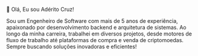 👋 Olá, Eu sou Adérito Cruz!

Sou um Engenheiro de Software com mais de 5 anos de experiência, apaixonado por desenvolvimento backend e arquitetura de sistemas. Ao longo da minha carreira, trabalhei em diversos projetos, desde motores de fluxo de trabalho até plataformas de compra e venda de criptomoedas. Sempre buscando soluções inovadoras e eficientes!
